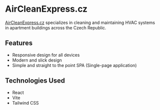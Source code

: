 # AirCleanExpress.cz

[AirCleanExpress.cz](https://aircleanexpress.cz/) specializes in cleaning and maintaining HVAC systems in apartment buildings across the Czech Republic.

## Features

- Responsive design for all devices
- Modern and slick design
- Simple and straight to the point SPA (Single-page application)

## Technologies Used

- React
- Vite
- Tailwind CSS
